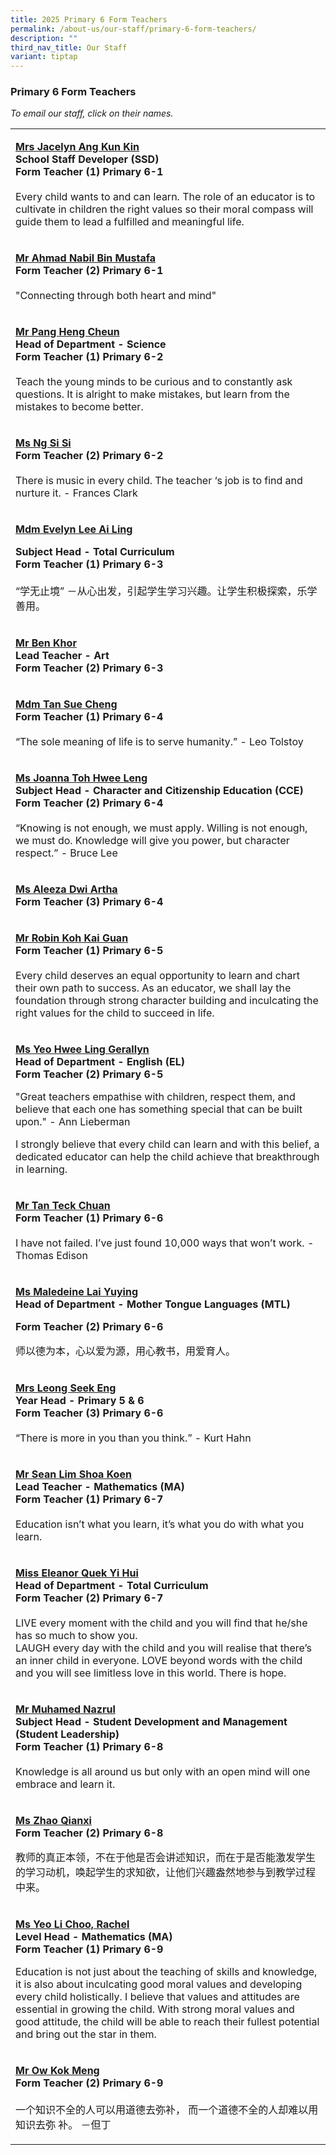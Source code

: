 ```yaml
---
title: 2025 Primary 6 Form Teachers
permalink: /about-us/our-staff/primary-6-form-teachers/
description: ""
third_nav_title: Our Staff
variant: tiptap
---
```

<h3>Primary 6 Form Teachers</h3>
<p><em>To email our staff, click on their names.</em>
</p>
<table style="minWidth: 25px">
<colgroup>
<col>
</colgroup>
<tbody>
<tr>
<td rowspan="1" colspan="1">
<p><strong><a href="mailto:sim_kun_kin@moe.edu.sg" rel="noopener noreferrer nofollow" target="_blank">Mrs Jacelyn Ang Kun Kin</a></strong> 
<br><strong>School Staff Developer (SSD)<br>Form Teacher (1) Primary 6-1</strong> 
<br>
<br>Every child wants to and can learn. The role of an educator is to cultivate
in children the right values so their moral compass will guide them to
lead a fulfilled and meaningful life.</p>
</td>
</tr>
<tr>
<td rowspan="1" colspan="1">
<p><strong><a href="mailto:ahmad_nabil_mustafa@moe.edu.sg" rel="noopener noreferrer nofollow" target="_blank">Mr Ahmad Nabil Bin Mustafa</a></strong> 
<br><strong>Form Teacher (2) Primary 6-1</strong> 
<br>
<br>"Connecting through both heart and mind"</p>
</td>
</tr>
<tr>
<td rowspan="1" colspan="1">
<p><strong><a href="mailto:pang_heng_cheun@moe.edu.sg" rel="noopener noreferrer nofollow" target="_blank">Mr Pang Heng Cheun</a></strong> 
<br><strong>Head of Department - Science<br>Form Teacher (1) Primary 6-2</strong> 
<br>
<br>Teach the young minds to be curious and to constantly ask questions. It
is alright to make mistakes, but learn from the mistakes to become better.</p>
</td>
</tr>
<tr>
<td rowspan="1" colspan="1">
<p><strong><a href="mailto:ng_si_si@moe.edu.sg" rel="noopener noreferrer nofollow" target="_blank">Ms Ng Si Si</a></strong> 
<br><strong>Form Teacher (2) Primary 6-2</strong> 
<br>
<br>There is music in every child. The teacher ‘s job is to find and nurture
it. - Frances Clark</p>
</td>
</tr>
<tr>
<td rowspan="1" colspan="1">
<p><strong><a href="mailto:lee_ai_ling_evelyn@moe.edu.sg" rel="noopener noreferrer nofollow" target="_blank">Mdm Evelyn Lee Ai Ling</a></strong>
</p>
<p><strong>Subject Head - Total Curriculum</strong>
<br><strong>Form Teacher (1) Primary 6-3</strong> 
<br>
<br>“学无止境” －从心出发，引起学生学习兴趣。让学生积极探索，乐学善用。</p>
</td>
</tr>
<tr>
<td rowspan="1" colspan="1">
<p><strong><a href="mailto:khor_teng_chih@moe.edu.sg" rel="noopener nofollow" target="_blank">Mr Ben Khor</a></strong>
<br><strong>Lead Teacher - Art</strong>
<br><strong>Form Teacher (2) Primary 6-3</strong>
</p>
</td>
</tr>
<tr>
<td rowspan="1" colspan="1">
<p><strong><a href="mailto:tan_sue_cheng@moe.edu.sg" rel="noopener noreferrer nofollow" target="_blank">Mdm Tan Sue Cheng</a></strong> 
<br><strong>Form Teacher (1) Primary 6-4</strong> 
<br>
<br>“The sole meaning of life is to serve humanity.” - Leo Tolstoy</p>
</td>
</tr>
<tr>
<td rowspan="1" colspan="1">
<p><strong><a href="mailto:toh_hwee_leng_joanna@moe.edu.sg" rel="noopener noreferrer nofollow" target="_blank">Ms Joanna Toh Hwee Leng</a></strong> 
<br><strong>Subject Head - Character and Citizenship Education (CCE)<br>Form Teacher (2) Primary 6-4</strong>
<br>
<br>“Knowing is not enough, we must apply. Willing is not enough, we must
do. Knowledge will give you power, but character respect.” - Bruce Lee</p>
</td>
</tr>
<tr>
<td rowspan="1" colspan="1">
<p><strong><a href="mailto:aleeza_dwi_artha@moe.edu.sg" rel="noopener noreferrer nofollow" target="_blank"><u>Ms Aleeza Dwi Artha</u></a></strong> 
<br><strong>Form Teacher (3) Primary 6-4</strong>
</p>
</td>
</tr>
<tr>
<td rowspan="1" colspan="1">
<p><strong><a href="mailto:koh_kai_guan_robin@moe.edu.sg" rel="noopener noreferrer nofollow" target="_blank">Mr Robin Koh Kai Guan</a></strong> 
<br><strong>Form Teacher (1) Primary 6-5</strong> 
<br>
<br>Every child deserves an equal opportunity to learn and chart their own
path to success. As an educator, we shall lay the foundation through strong
character building and inculcating the right values for the child to succeed
in life.</p>
</td>
</tr>
<tr>
<td rowspan="1" colspan="1">
<p><strong><a href="mailto:gerallyn_lee@moe.edu.sg" rel="noopener noreferrer nofollow" target="_blank">Ms Yeo Hwee Ling Gerallyn</a></strong>
<br><strong>Head of Department - English (EL)</strong>
<br><strong>Form Teacher (2) Primary 6-5</strong>
</p>
<p></p>
<p>"Great teachers empathise with children, respect them, and believe that
each one has something special that can be built upon." - Ann Lieberman</p>
<p>I strongly believe that every child can learn and with this belief, a
dedicated educator can help the child achieve that breakthrough in learning.</p>
</td>
</tr>
<tr>
<td rowspan="1" colspan="1">
<p><strong><a href="mailto:Tan_teck_chuan@moe.edu.sg" rel="noopener noreferrer nofollow" target="_blank">Mr Tan Teck Chuan</a></strong> 
<br><strong>Form Teacher (1) Primary 6-6</strong> 
<br>
<br>I have not failed. I’ve just found 10,000 ways that won’t work. - Thomas
Edison</p>
</td>
</tr>
<tr>
<td rowspan="1" colspan="1">
<p><strong><a href="mailto:maledeine_lai@moe.edu.sg" rel="noopener nofollow" target="_blank">Ms Maledeine Lai Yuying</a></strong>
<br><strong>Head of Department - Mother Tongue Languages (MTL)</strong>
</p>
<p><strong>Form Teacher (2) Primary 6-6</strong>
</p>
<p></p>
<p>师以德为本，心以爱为源，用心教书，用爱育人。</p>
</td>
</tr>
<tr>
<td rowspan="1" colspan="1">
<p><strong><a href="mailto:hong_seek_eng@moe.edu.sg" rel="noopener noreferrer nofollow" target="_blank"><u>Mrs Leong Seek Eng</u></a></strong> 
<br><strong>Year Head - Primary 5 &amp; 6<br>Form Teacher (3) Primary 6-6</strong> 
<br>
<br>“There is more in you than you think.” - Kurt Hahn</p>
</td>
</tr>
<tr>
<td rowspan="1" colspan="1">
<p><strong><a href="mailto:lim_shoa_koen@moe.edu.sg" rel="noopener noreferrer nofollow" target="_blank">Mr Sean Lim Shoa Koen</a></strong> 
<br><strong>Lead Teacher - Mathematics (MA)<br>Form Teacher (1) Primary 6-7</strong> 
<br>
<br>Education isn’t what you learn, it’s what you do with what you learn.</p>
</td>
</tr>
<tr>
<td rowspan="1" colspan="1">
<p><strong><a href="mailto:quek_yi_hui_eleanor@moe.edu.sg" rel="noopener noreferrer nofollow" target="_blank">Miss Eleanor Quek Yi Hui</a></strong> 
<br><strong>Head of Department - Total Curriculum<br>Form Teacher (2) Primary 6-7</strong> 
<br>
<br>LIVE every moment with the child and you will find that he/she has so
much to show you.
<br>LAUGH every day with the child and you will realise that there’s an inner
child in everyone. LOVE beyond words with the child and you will see limitless
love in this world. There is hope.</p>
</td>
</tr>
<tr>
<td rowspan="1" colspan="1">
<p><strong><a href="mailto:muhamed_nazrul_zain@moe.edu.sg" rel="noopener noreferrer nofollow" target="_blank">Mr Muhamed Nazrul</a></strong> 
<br><strong>Subject Head - Student Development and Management (Student Leadership)<br>Form Teacher (1) Primary 6-8</strong> 
<br>
<br>Knowledge is all around us but only with an open mind will one embrace
and learn it.</p>
</td>
</tr>
<tr>
<td rowspan="1" colspan="1">
<p><strong><a href="mailto:zhao_qianxi@moe.edu.sg" rel="noopener noreferrer nofollow" target="_blank">Ms Zhao Qianxi</a></strong>
<br><strong>Form Teacher (2) Primary 6-8</strong>
</p>
<p>教师的真正本领，不在于他是否会讲述知识，而在于是否能激发学生的学习动机，唤起学生的求知欲，让他们兴趣盎然地参与到教学过程中来。</p>
</td>
</tr>
<tr>
<td rowspan="1" colspan="1">
<p><strong><a href="mailto:yeo_li_choo@moe.edu.sg" rel="noopener noreferrer nofollow" target="_blank">Ms Yeo Li Choo, Rachel</a></strong>
<br><strong>Level Head - Mathematics (MA)</strong>
<br><strong>Form Teacher (1) Primary 6-9</strong>
</p>
<p>Education is not just about the teaching of skills and knowledge, it is
also about inculcating good moral values and developing every child holistically.
I believe that values and attitudes are essential in growing the child.
With strong moral values and good attitude, the child will be able to reach
their fullest potential and bring out the star in them.</p>
</td>
</tr>
<tr>
<td rowspan="1" colspan="1">
<p><strong><a href="mailto:ow_kok_meng_a@moe.edu.sg" rel="noopener noreferrer nofollow" target="_blank">Mr Ow Kok Meng</a></strong> 
<br><strong>Form Teacher (2) Primary 6-9</strong> 
<br>
<br>一个知识不全的人可以用道德去弥补， 而一个道德不全的人却难以用知识去弥 补。 －但丁</p>
</td>
</tr>
</tbody>
</table>
<p></p>